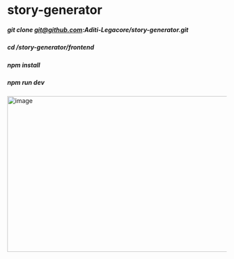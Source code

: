 # story-generator

##### git clone git@github.com:Aditi-Legacore/story-generator.git
##### cd /story-generator/frontend
##### npm install
##### npm run dev

<img width="768" height="358" alt="image" src="https://github.com/user-attachments/assets/1f4f7cb3-e078-498f-86db-7cdf8e2b907b" />
